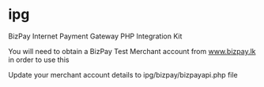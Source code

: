 # ipg
BizPay Internet Payment Gateway PHP Integration Kit

You will need to obtain a BizPay Test Merchant account from www.bizpay.lk in order to use this 

Update your merchant account details to
ipg/bizpay/bizpayapi.php file
